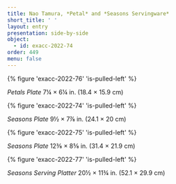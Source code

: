 ```yaml
---
title: Nao Tamura, *Petal* and *Seasons Servingware*
short_title: ' '
layout: entry
presentation: side-by-side
object:
  - id: exacc-2022-74
order: 449
menu: false
---
```


{% figure 'exacc-2022-76' 'is-pulled-left' %}

*Petals Plate*
7¼ × 6¼ in. (18.4 × 15.9 cm)

{% figure 'exacc-2022-74' 'is-pulled-left' %}

*Seasons Plate*
9½ × 7⅞ in. (24.1 × 20 cm)

{% figure 'exacc-2022-75' 'is-pulled-left' %}

*Seasons Plate*
12⅜ × 8⅝ in. (31.4 × 21.9 cm)

{% figure 'exacc-2022-77' 'is-pulled-left' %}

*Seasons Serving Platter*
20½ × 11¾ in. (52.1 × 29.9 cm)





